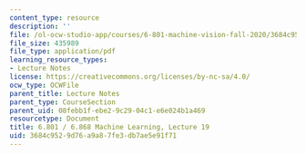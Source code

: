 ```yaml
---
content_type: resource
description: ''
file: /ol-ocw-studio-app/courses/6-801-machine-vision-fall-2020/3684c9529d76a9a87fe3db7ae5e91f71_MIT6_801F20_lec19.pdf
file_size: 435989
file_type: application/pdf
learning_resource_types:
- Lecture Notes
license: https://creativecommons.org/licenses/by-nc-sa/4.0/
ocw_type: OCWFile
parent_title: Lecture Notes
parent_type: CourseSection
parent_uid: 08febb1f-ebe2-9c29-04c1-e6e024b1a469
resourcetype: Document
title: 6.801 / 6.868 Machine Learning, Lecture 19
uid: 3684c952-9d76-a9a8-7fe3-db7ae5e91f71
---
```

